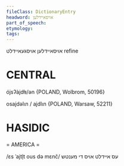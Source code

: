 ```yaml
---
fileClass: DictionaryEntry
headword: אויסאיידלען
part_of_speech: 
etymology: 
tags: 
---
```

אויסאיידלען
אויסגעאיידלט
refine

CENTRAL
========

ójsʔàjdɫᵻ/ən {POLAND, Wolbrom, 50196}

osajdəlɩn / ajdlɩn {POLAND, Warsaw, 52211}

HASIDIC
=======
= AMERICA = 

/ɛs ˈajtl̩t ous də mɛnč/ עס איידלט אויס די מענטש